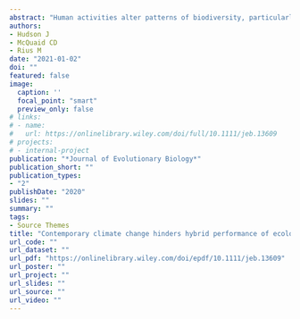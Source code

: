 ```yaml
---
abstract: "Human activities alter patterns of biodiversity, particularly through species extinctions and range shifts. Two of these activities are human mediated transfer of species and contemporary climate change, and both allow previously isolated genotypes to come into contact and hybridize, potentially altering speciation rates. Hybrids have been shown to survive environmental conditions not tolerated by either parent, suggesting that, under some circumstances, hybrids may be able to expand their ranges and perform well under rapidly changing conditions. However, studies assessing how hybridization influences contemporary range shifts are scarce. We performed crosses on Pyura herdmani and Pyura stolonifera (Chordata, Tunicata), two closely related marine invertebrate species that are ecologically dominant and can hybridize. These sister species live in sympatry along the coasts of southern Africa, but one has a disjunct distribution that includes northern hemisphere sites. We experimentally assessed the performance of hybrid and parental crosses using different temperature regimes, including temperatures predicted under future climate change scenarios. We found that hybrids showed lower performance than parental crosses at the experimental temperatures, suggesting that hybrids are unlikely to expand their ranges to new environments. In turn, we found that the more widespread species performed better at a wide array of temperatures, indicating that this parental species may cope better with future conditions. This study illustrates how offspring fitness may provide key insights to predict range expansions and how contemporary climate change may mediate both the ability of hybrids to ex- pand their ranges and the occurrence of speciation as a result of hybridization."
authors:
- Hudson J
- McQuaid CD
- Rius M
date: "2021-01-02"
doi: ""
featured: false
image:
  caption: ''
  focal_point: "smart"
  preview_only: false
# links:
# - name: 
#   url: https://onlinelibrary.wiley.com/doi/full/10.1111/jeb.13609
# projects:
# - internal-project
publication: "*Journal of Evolutionary Biology*"
publication_short: ""
publication_types:
- "2"
publishDate: "2020"
slides: ""
summary: ""
tags:
- Source Themes
title: "Contemporary climate change hinders hybrid performance of ecologically dominant marine invertebrates"
url_code: ""
url_dataset: ""
url_pdf: "https://onlinelibrary.wiley.com/doi/epdf/10.1111/jeb.13609"
url_poster: ""
url_project: ""
url_slides: ""
url_source: ""
url_video: ""
---
```


